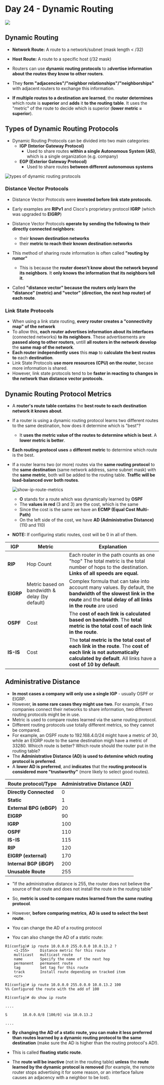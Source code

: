 # Day 24 - Dynamic Routing

![](assets/day24/)

## Dynamic Routing

-   **Network Route:** A route to a network/subnet (mask length < /32)
-   **Host Route:** A route to a specific host (/32 mask)

-   Routers can use **dynamic routing protocols** to a**dvertise information about the routes they know to other routers**.
-   They **form "adjacencies"/"neighbor relationships"/"neighborships"** with adjacent routers to exchange this information.
-   **If multiple routes to a destination are learned**, the **router determines** which route is **superior** and **adds** it **to the routing table**. It uses the "metric" of the route to decide which is superior (**lower metric = superior**).

## Types of Dynamic Routing Protocols

-   Dynamic Routing Protocols can be divided into two main categories:
    -   **IGP (Interior Gateway Protocol)**
        -   Used to share routes **within a single Autonomous System (AS)**, which is a single organization (e.g. company)
    -   **EGP (Exterior Gateway Protocol)**
        -   Used to share routes **between different autonomous systems**

![types of dynamic routing protocols](assets/day24/types-of-dynamic-protocols.png)

### Distance Vector Protocols

-   Distance Vector Protocols were **invented before link state protocols.**
-   Early examples are **RIPv1** and Cisco's proprietary protocol **IGRP** (which was upgraded to **EIGRP**)
-   Distance Vector Protocols **operate by sending the following to their directly connected neighbors**:
    -   their **known destination networks**
    -   their **metric to reach their known destination networks**
-   This method of sharing route information is often called **"routing by rumor"**

    -   This is because the **router doesn't know about the network beyond its neighbors**. It **only knows the information that its neighbors tell it**.

-   Called **"distance vector" because the routers only learn the "distance" (metric) and "vector" (direction, the next hop router) of each route**.

### Link State Protocols

-   When using a link state routing, **every router creates a "connectivity map" of the network**
-   To allow this, **each router advertises information about its interfaces** (connected networks) **to its neighbors**. These advertisements are **passed along to other routers**, untill **all routers in the network develop** the **same map of the network**.
-   **Each router** **independently** **uses** this **map** to **calculate the best routes to** each **destination**.
-   Link State Protocols **use more resources (CPU) on the router**, becase more information is shared.
-   However, link state protocols tend to be **faster in reacting to changes in the network** **than distance vector protocols**.

## Dynamic Routing Protocol Metrics

-   A **router's route table contains** the **best route to each destination network it knows about**.
-   If a router is using a dynamic routing protocol learns two different routes to the same destination, how does it determine which is "best"?
    -   It **uses the metric value of the routes to determine which is best**. A **lower metric is better**.
-   **Each routing protocol** **uses** a **different metric** to determine which route is the best.
-   If a router learns two (or more) routes via the **same routing protocol** to the **same destination** (same network address, same subnet mask) with the **same metric**, both will be added to the routing table. **Traffic will be load-balanced over both routes**.

    ![show-ip-route-metrics](assets/day24/show-ip-route-metrics.png)

    -   **O** stands for a route which was dynamically learned by **OSPF**
    -   The **values in red** (3 and 3) are the cost, which is the same
    -   Since the cost is the same we have an **ECMP (Equal Cost Multi-Path)**
    -   On the left side of the cost, we have **AD (Administrative Distance)** (110 and 110)

-   **NOTE:** If configuring static routes, cost will be 0 in all of them.

| IGP       | Metric                                         | Explanation                                                                                                                                                                         |
| --------- | ---------------------------------------------- | ----------------------------------------------------------------------------------------------------------------------------------------------------------------------------------- |
| **RIP**   | Hop Count                                      | Each router in the path counts as one "hop" The total metric is the total number of hops to the destination. **Links of all speeds are equal.**                                     |
| **EIGRP** | Metric based on bandwidth & delay (by default) | Complex formula that can take into account many values. By default, the **bandwidth of the slowest link in the route** and the **total delay of all links in the route** are used   |
| **OSPF**  | Cost                                           | The **cost of each link is calculated based on bandwidth**. The **total metric is the total cost of each link in the route**.                                                       |
| **IS-IS** | Cost                                           | The **total metric is the total cost of each link in the route**. The **cost of each link is not automatically calculated by default**. All links have a **cost of 10 by default**. |

## Administrative Distance

-   **In most cases a company will only use a single IGP** - usually OSPF or EIGRP.
-   However, **in some rare cases they might use two**. For example, if two companies connect their networks to share information, two different routing protocols might be in use.
-   Metric is used to compare routes learned via the same routing protocol.
-   Different routing protocols use totally different metrics, so they cannot be compared.
-   For example, an OSPF route to 192.168.4.0/24 might have a metric of 30, while an EIGRP route to the same destination migh have a metric of 33280. Whicch route is better? Which route should the router put in the routing table?
-   The **Administrative Distance (AD) is used to detemine which routing protocol is preferred**.
-   A **lower AD is preferred**, and **indicates** that the **routing protocol is considered more "trustworthy"** (more likely to select good routes).

| Route protocol/Type     | Administrative Distance (AD) |
| ----------------------- | ---------------------------- |
| **Directly Connected**  | 0                            |
| **Static**              | 1                            |
| **External BPG (eBGP)** | 20                           |
| **EIGRP**               | 90                           |
| **IGRP**                | 100                          |
| **OSPF**                | 110                          |
| **IS-IS**               | 115                          |
| **RIP**                 | 120                          |
| **EIGRP (external)**    | 170                          |
| **Internal BGP (iBGP)** | 200                          |
| **Unusable Route**      | 255                          |

-   "If the administrative distance is 255, the router does not believe the source of that route and does not install the route in the routing table"


- So, **metric is used to compare routes learned from the same routing protocol**.
- However, **before comparing metrics**, **AD is used to select the best route**.

- You can change the AD of a routing protocol 

- You can also change the AD of a static route:

```
R1(config)# ip route 10.0.0.0 255.0.0.0 10.0.13.2 ?
    <1-255>     Distance metric for this route
    multicast   multicast route
    name        Specify the name of the next hop
    permanent   permanent route
    tag         Set tag for this route
    track       Install route depending on tracked item
    <cr>

R1(config)# ip route 10.0.0.0 255.0.0.0 10.0.13.2 100
%% Configured the route with the add of 100

R1(config)# do show ip route

....

S       10.0.0.0/8 [100/0] via 10.0.13.2

....
```

- **By changing the AD of a static route, you can make it less preferred than routes learned by a dynamic routing protocol to the same destination** (make sure the AD is higher than the routing protocol's AD!).

- This is called **floating static route**.

- The **route will be inactive** (not in the routing table) **unless** the **route learned by the dynamic protocol is removed** (for example, the remote router stops advertising it for some reason, or an interface failure causes an adjacency with a neighbor to be lost).